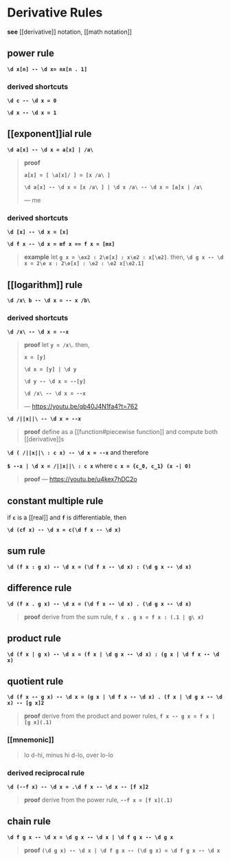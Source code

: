 # Derivative Rules

**see** [[derivative]] notation, [[math notation]]

## power rule

**`\d x[n] -- \d x= nx[n . 1]`**

### derived shortcuts

**`\d c -- \d x = 0`**

**`\d x -- \d x = 1`**

## [[exponent]]ial rule

**`\d a[x] -- \d x = a[x] | /a\`**

> **proof**
>
> **`a[x] = [ \a[x]/ ] = [x /a\ ]`**
>
> **`\d a[x] -- \d x = [x /a\ ] | \d x /a\ -- \d x = [a]x | /a\`**
>
> &mdash; me

### derived shortcuts

**`\d [x] -- \d x = [x]`**

**`\d f x -- \d x = mf x == f x = [mx]`**

> **example** let **`g x = \ex2 : 2\e[x] : x\e2 : x[\e2]`**. then, **`\d g x -- \d x = 2\e x : 2\e[x] : \e2 : \e2 x[\e2.1]`**

## [[logarithm]] rule

**`\d /x\ b -- \d x = -- x /b\`**

### derived shortcuts

**`\d /x\ -- \d x = --x`**

> **proof** let **`y = /x\`**. then,
>
> **`x = [y]`**
>
> **`\d x = [y] | \d y`**
>
> **`\d y -- \d x = --[y]`**
>
> **`\d /x\ -- \d x = --x`**
>
> &mdash; <https://youtu.be/qb40J4N1fa4?t=762>

**`\d /||x||\ -- \d x = --x`**

> **proof** define as a [[function#piecewise function]] and compute both [[derivative]]s

**`\d ( /||x||\ : c x) -- \d x = --x`** and therefore

**`$ --x | \d x = /||x||\ : c x`** where **`c x = {c_0, c_1} (x -| 0)`**

> **proof** &mdash; <https://youtu.be/u4kex7hDC2o>

## constant multiple rule

if **`c`** is a [[real]] and **`f`** is differentiable, then

**`\d (cf x) -- \d x = c(\d f x -- \d x)`**

## sum rule

**`\d (f x : g x) -- \d x = (\d f x -- \d x) : (\d g x -- \d x)`**

## difference rule

**`\d (f x . g x) -- \d x = (\d f x -- \d x) . (\d g x -- \d x)`**

> **proof** derive from the sum rule, **`f x . g x = f x : (.1 | g\ x)`**

## product rule

**`\d (f x | g x) -- \d x = (f x | \d g x -- \d x) : (g x | \d f x -- \d x)`**

## quotient rule

**`\d (f x -- g x) -- \d x = (g x | \d f x -- \d x) . (f x | \d g x -- \d x) -- [g x]2`**

> **proof** derive from the product and power rules, **`f x -- g x = f x | [g x](.1)`**

### [[mnemonic]]

> lo d-hi, minus hi d-lo, over lo-lo

### derived reciprocal rule

**`\d (--f x) -- \d x = .\d f x -- \d x -- [f x]2`**

> **proof** derive from the power rule, **`--f x = [f x](.1)`**

## chain rule

**`\d f g x -- \d x = \d g x -- \d x | \d f g x -- \d g x`**

> **proof** **`(\d g x) -- \d x | \d f g x -- (\d g x) = \d f g x -- \d x`**

